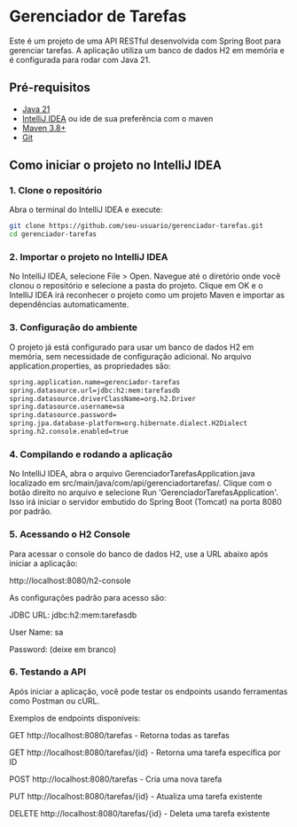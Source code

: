 # Gerenciador de Tarefas

Este é um projeto de uma API RESTful desenvolvida com Spring Boot para gerenciar tarefas. A aplicação utiliza um banco de dados H2 em memória e é configurada para rodar com Java 21.

## Pré-requisitos

- [Java 21](https://jdk.java.net/21/)
- [IntelliJ IDEA](https://www.jetbrains.com/idea/) ou ide de sua preferência com o maven
- [Maven 3.8+](https://maven.apache.org/download.cgi)
- [Git](https://git-scm.com/)

## Como iniciar o projeto no IntelliJ IDEA

### 1. Clone o repositório

Abra o terminal do IntelliJ IDEA e execute:

```bash
git clone https://github.com/seu-usuario/gerenciador-tarefas.git
cd gerenciador-tarefas

```
### 2. Importar o projeto no IntelliJ IDEA
No IntelliJ IDEA, selecione File > Open.
Navegue até o diretório onde você clonou o repositório e selecione a pasta do projeto.
Clique em OK e o IntelliJ IDEA irá reconhecer o projeto como um projeto Maven e importar as dependências automaticamente.
### 3. Configuração do ambiente
O projeto já está configurado para usar um banco de dados H2 em memória, sem necessidade de configuração adicional. No arquivo application.properties, as propriedades são:

```bash
spring.application.name=gerenciador-tarefas
spring.datasource.url=jdbc:h2:mem:tarefasdb
spring.datasource.driverClassName=org.h2.Driver
spring.datasource.username=sa
spring.datasource.password=
spring.jpa.database-platform=org.hibernate.dialect.H2Dialect
spring.h2.console.enabled=true
```
### 4. Compilando e rodando a aplicação
No IntelliJ IDEA, abra o arquivo GerenciadorTarefasApplication.java localizado em src/main/java/com/api/gerenciadortarefas/.
Clique com o botão direito no arquivo e selecione Run 'GerenciadorTarefasApplication'.
Isso irá iniciar o servidor embutido do Spring Boot (Tomcat) na porta 8080 por padrão.
### 5. Acessando o H2 Console
Para acessar o console do banco de dados H2, use a URL abaixo após iniciar a aplicação:


http://localhost:8080/h2-console

As configurações padrão para acesso são:

JDBC URL: jdbc:h2:mem:tarefasdb

User Name: sa

Password: (deixe em branco)

### 6. Testando a API
Após iniciar a aplicação, você pode testar os endpoints usando ferramentas como Postman ou cURL.

Exemplos de endpoints disponíveis:

GET http://localhost:8080/tarefas - Retorna todas as tarefas

GET http://localhost:8080/tarefas/{id} - Retorna uma tarefa específica por ID

POST http://localhost:8080/tarefas - Cria uma nova tarefa

PUT http://localhost:8080/tarefas/{id} - Atualiza uma tarefa existente

DELETE http://localhost:8080/tarefas/{id} - Deleta uma tarefa existente